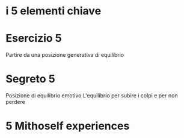
# i 5 elementi chiave

# Esercizio 5

Partire da una posizione generativa di equilibrio


# Segreto 5
Posizione di equilibrio emotivo
L'equilibrio per subire i colpi e per non perdere 


# 5 Mithoself experiences


<!--stackedit_data:
eyJoaXN0b3J5IjpbMTAxNDQ3NDY2LDEwNDU3NjY3NjIsMTIyMj
E4OTQ2M119
-->